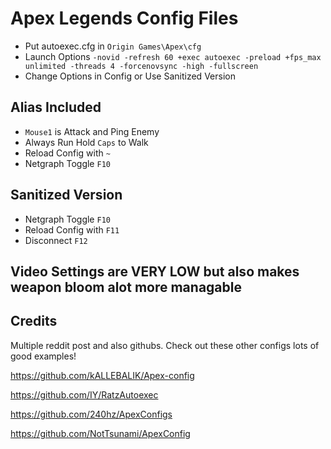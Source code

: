 # Apex Legends Config Files
* Put autoexec.cfg in `Origin Games\Apex\cfg`
* Launch Options `-novid -refresh 60 +exec autoexec -preload +fps_max unlimited -threads 4 -forcenovsync -high -fullscreen`
* Change Options in Config or Use Sanitized Version

## Alias Included
* `Mouse1` is Attack and Ping Enemy
* Always Run Hold `Caps` to Walk
* Reload Config with `~`
* Netgraph Toggle `F10`

## Sanitized Version 
* Netgraph Toggle `F10`
* Reload Config with `F11`
* Disconnect `F12`

## Video Settings are VERY LOW but also makes weapon bloom alot more managable

## Credits
Multiple reddit post and also githubs. Check out these other configs lots of good examples!

https://github.com/kALLEBALIK/Apex-config

https://github.com/IY/RatzAutoexec

https://github.com/240hz/ApexConfigs

https://github.com/NotTsunami/ApexConfig